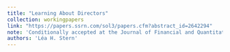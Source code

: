 ```yaml
---
title: "Learning About Directors"
collection: workingpapers
link: "https://papers.ssrn.com/sol3/papers.cfm?abstract_id=2642294"
note: 'Conditionally accepted at the Journal of Financial and Quantitative Analysis (JFQA)'
authors: 'Léa H. Stern'
---
```

